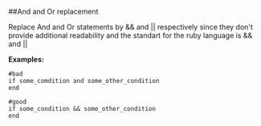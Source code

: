 ##And and Or replacement

Replace And and Or statements by && and || respectively since they don't provide additional
readability and the standart for the ruby language is && and ||

**Examples:**

```
#bad
if some_comdition and some_other_condition
end

#good
if some_condition && some_other_condition
end
```